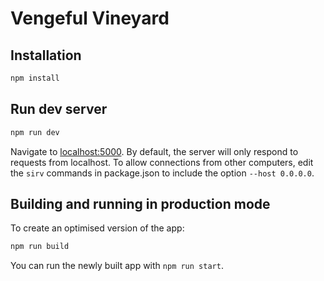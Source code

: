 # Vengeful Vineyard

## Installation

```bash
npm install
```

## Run dev server

```bash
npm run dev
```
Navigate to [localhost:5000](http://localhost:5000).
By default, the server will only respond to requests from localhost. To allow connections from other computers, edit the `sirv` commands in package.json to include the option `--host 0.0.0.0`.

## Building and running in production mode

To create an optimised version of the app:

```bash
npm run build
```
You can run the newly built app with `npm run start`.
